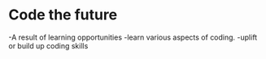 # Code the future
 -A result of learning opportunities
 -learn various aspects of coding.
-uplift or build up coding skills